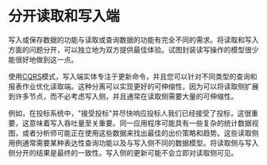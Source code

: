 # 分开读取和写入端

写入或保存数据的功能与读取或查询数据的功能有完全不同的需求。将读取和写入方面的问题分开，可以独立地为双方提供最佳体验。试图封装读写操作的模型很少能很好地做到这一点。

使用[CQRS](https://msdn.microsoft.com/en-us/library/jj591573.aspx)模式，写入端实体专注于更新命令，并且您可以针对不同类型的查询和报表作业优化读取端。这种分离可以实现更好的可伸缩性，因为可以将读取侧扩展到许多节点，而不必考虑写入侧，并且通常在读取侧需要大量的可伸缩性。

例如，在投标系统中，"接受投标"并尽快响应投标人我们已经接受了投标，这很重要，这意味着写入吞吐量至关重要。同一应用程序可能具有一些复杂的统计数据视图，或者分析师可能正在使用这些数据来找出最佳的出价策略和趋势。这些读取侧用例通常需要某种表达性查询功能以及与写入侧不同的数据模型。将读取侧与写入侧分开的结果是最终的一致性。写入侧的更新可能不会立即对读取侧可见。

<!--- The following diagram illustrates separation of reads from writes: (TBA) --->
